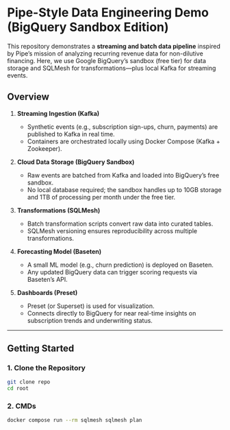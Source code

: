 # Pipe-Style Data Engineering Demo (BigQuery Sandbox Edition)

This repository demonstrates a **streaming and batch data pipeline** inspired by Pipe’s mission of analyzing recurring revenue data for non-dilutive financing. Here, we use Google BigQuery’s sandbox (free tier) for data storage and SQLMesh for transformations—plus local Kafka for streaming events.

## Overview

1. **Streaming Ingestion (Kafka)**  
   - Synthetic events (e.g., subscription sign-ups, churn, payments) are published to Kafka in real time.  
   - Containers are orchestrated locally using Docker Compose (Kafka + Zookeeper).

2. **Cloud Data Storage (BigQuery Sandbox)**  
   - Raw events are batched from Kafka and loaded into BigQuery’s free sandbox.  
   - No local database required; the sandbox handles up to 10GB storage and 1TB of processing per month under the free tier.

3. **Transformations (SQLMesh)**  
   - Batch transformation scripts convert raw data into curated tables.  
   - SQLMesh versioning ensures reproducibility across multiple transformations.

4. **Forecasting Model (Baseten)**  
   - A small ML model (e.g., churn prediction) is deployed on Baseten.  
   - Any updated BigQuery data can trigger scoring requests via Baseten’s API.

5. **Dashboards (Preset)**  
   - Preset (or Superset) is used for visualization.  
   - Connects directly to BigQuery for near real-time insights on subscription trends and underwriting status.

---

## Getting Started

### 1. Clone the Repository
```bash
git clone repo
cd root
```

### 2. CMDs
```bash
docker compose run --rm sqlmesh sqlmesh plan
```